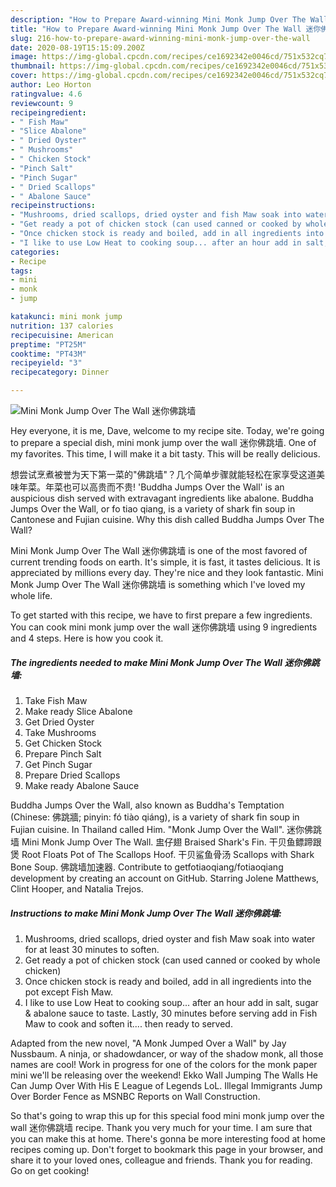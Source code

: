 ```yaml
---
description: "How to Prepare Award-winning Mini Monk Jump Over The Wall 迷你佛跳墙"
title: "How to Prepare Award-winning Mini Monk Jump Over The Wall 迷你佛跳墙"
slug: 216-how-to-prepare-award-winning-mini-monk-jump-over-the-wall
date: 2020-08-19T15:15:09.200Z
image: https://img-global.cpcdn.com/recipes/ce1692342e0046cd/751x532cq70/mini-monk-jump-over-the-wall-迷你佛跳墙-recipe-main-photo.jpg
thumbnail: https://img-global.cpcdn.com/recipes/ce1692342e0046cd/751x532cq70/mini-monk-jump-over-the-wall-迷你佛跳墙-recipe-main-photo.jpg
cover: https://img-global.cpcdn.com/recipes/ce1692342e0046cd/751x532cq70/mini-monk-jump-over-the-wall-迷你佛跳墙-recipe-main-photo.jpg
author: Leo Horton
ratingvalue: 4.6
reviewcount: 9
recipeingredient:
- " Fish Maw"
- "Slice Abalone"
- " Dried Oyster"
- " Mushrooms"
- " Chicken Stock"
- "Pinch Salt"
- "Pinch Sugar"
- " Dried Scallops"
- " Abalone Sauce"
recipeinstructions:
- "Mushrooms, dried scallops, dried oyster and fish Maw soak into water for at least 30 minutes to soften."
- "Get ready a pot of chicken stock (can used canned or cooked by whole chicken)"
- "Once chicken stock is ready and boiled, add in all ingredients into the pot except Fish Maw."
- "I like to use Low Heat to cooking soup... after an hour add in salt, sugar &amp; abalone sauce to taste. Lastly, 30 minutes before serving add in Fish Maw to cook and soften it.... then ready to served."
categories:
- Recipe
tags:
- mini
- monk
- jump

katakunci: mini monk jump 
nutrition: 137 calories
recipecuisine: American
preptime: "PT25M"
cooktime: "PT43M"
recipeyield: "3"
recipecategory: Dinner

---
```



![Mini Monk Jump Over The Wall 迷你佛跳墙](https://img-global.cpcdn.com/recipes/ce1692342e0046cd/751x532cq70/mini-monk-jump-over-the-wall-迷你佛跳墙-recipe-main-photo.jpg)

Hey everyone, it is me, Dave, welcome to my recipe site. Today, we're going to prepare a special dish, mini monk jump over the wall 迷你佛跳墙. One of my favorites. This time, I will make it a bit tasty. This will be really delicious.

想尝试烹煮被誉为天下第一菜的&#34;佛跳墙&#34;？几个简单步骤就能轻松在家享受这道美味年菜。年菜也可以高贵而不贵! &#39;Buddha Jumps Over the Wall&#39; is an auspicious dish served with extravagant ingredients like abalone. Buddha Jumps Over the Wall, or fo tiao qiang, is a variety of shark fin soup in Cantonese and Fujian cuisine. Why this dish called Buddha Jumps Over The Wall?

Mini Monk Jump Over The Wall 迷你佛跳墙 is one of the most favored of current trending foods on earth. It's simple, it is fast, it tastes delicious. It is appreciated by millions every day. They're nice and they look fantastic. Mini Monk Jump Over The Wall 迷你佛跳墙 is something which I've loved my whole life.


To get started with this recipe, we have to first prepare a few ingredients. You can cook mini monk jump over the wall 迷你佛跳墙 using 9 ingredients and 4 steps. Here is how you cook it.

<!--inarticleads1-->

##### The ingredients needed to make Mini Monk Jump Over The Wall 迷你佛跳墙:

1. Take  Fish Maw
1. Make ready Slice Abalone
1. Get  Dried Oyster
1. Take  Mushrooms
1. Get  Chicken Stock
1. Prepare Pinch Salt
1. Get Pinch Sugar
1. Prepare  Dried Scallops
1. Make ready  Abalone Sauce


Buddha Jumps Over the Wall, also known as Buddha&#39;s Temptation (Chinese: 佛跳牆; pinyin: fó tiào qiáng), is a variety of shark fin soup in Fujian cuisine. In Thailand called Him. &#34;Monk Jump Over the Wall&#34;. 迷你佛跳墙 Mini Monk Jump Over The Wall. 盅仔翅 Braised Shark&#39;s Fin. 干贝鱼鳔蹄跟煲 Root Floats Pot of The Scallops Hoof. 干贝鲨鱼骨汤 Scallops with Shark Bone Soup. 佛跳墙加速器. Contribute to getfotiaoqiang/fotiaoqiang development by creating an account on GitHub. Starring Jolene Matthews, Clint Hooper, and Natalia Trejos. 

<!--inarticleads2-->

##### Instructions to make Mini Monk Jump Over The Wall 迷你佛跳墙:

1. Mushrooms, dried scallops, dried oyster and fish Maw soak into water for at least 30 minutes to soften.
1. Get ready a pot of chicken stock (can used canned or cooked by whole chicken)
1. Once chicken stock is ready and boiled, add in all ingredients into the pot except Fish Maw.
1. I like to use Low Heat to cooking soup... after an hour add in salt, sugar &amp; abalone sauce to taste. Lastly, 30 minutes before serving add in Fish Maw to cook and soften it.... then ready to served.


Adapted from the new novel, &#34;A Monk Jumped Over a Wall&#34; by Jay Nussbaum. A ninja, or shadowdancer, or way of the shadow monk, all those names are cool! Work in progress for one of the colors for the monk paper mini we&#39;ll be releasing over the weekend! Ekko Wall Jumping The Walls He Can Jump Over With His E League of Legends LoL. Illegal Immigrants Jump Over Border Fence as MSNBC Reports on Wall Construction. 

So that's going to wrap this up for this special food mini monk jump over the wall 迷你佛跳墙 recipe. Thank you very much for your time. I am sure that you can make this at home. There's gonna be more interesting food at home recipes coming up. Don't forget to bookmark this page in your browser, and share it to your loved ones, colleague and friends. Thank you for reading. Go on get cooking!
